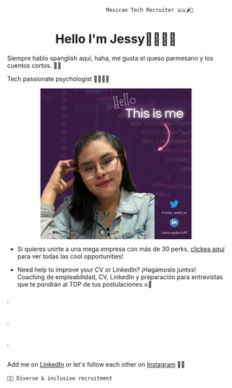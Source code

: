 


                                    Mexican Tech Recruiter 🇲🇽🌶️🌮


# <center> Hello I'm Jessy🙋🏻‍♀️✨ </center>

Siempre hablo spanglish aquí, haha, me gusta el queso parmesano y los cuentos cortos. 📖✨

Tech passionate psychologist 
👩🏻‍💻💜


 <img src="img/jessgithub.png" alt="Image" width="350px" height="350px" style="display: block; margin: 0 auto" />




- Si quieres unirte a una mega empresa con más de 30 perks, [clickea aquí]() para ver todas las cool opportunities!


- Need help to improve your CV or LinkedIn?  ¡Hagámoslo juntxs! Coaching de empleabilidad, CV, LinkedIn y preparación para entrevistas que te pondrán al TOP de tus postulaciones 🔝💛
  
###### .
###### .
###### .




Add me on [LinkedIn](https://www.linkedin.com/in/jessicagallardo97/) or let's follow each other on [Instagram](https://www.instagram.com/jessysweetav) 📱💙


``🏳️‍🌈 Diverse & inclusive recruitment``
